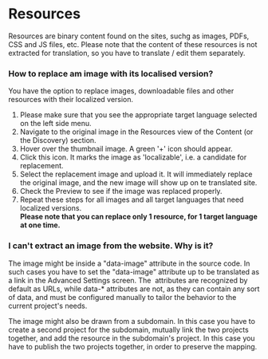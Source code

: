 # Resources

Resources are binary content found on the sites, suchg as images, PDFs, CSS and JS files, etc.  Please note that the content of these resources is not extracted for translation, so you have to translate / edit them separately.

### How to replace am image with its localised version?

You have the option to replace images, downloadable files and other resources with their localized version.

1) Please make sure that you see the appropriate target language selected on the left side menu.  
2) Navigate to the original image in the Resources view of the Content (or the Discovery) section.  
3) Hover over the thumbnail image. A green '+' icon should appear.  
4) Click this icon. It marks the image as 'localizable', i.e. a candidate for replacement.  
5) Select the replacement image and upload it. It will immediately replace the original image, and the new image will show up on te translated site.  
6) Check the Preview to see if the image was replaced properly.  
7) Repeat these steps for all images and all target languages that need localized versions.  
**Please note that you can replace only 1 resource, for 1 target language at one time.**  


### I can't extract an image from the website. Why is it?

The image might be inside a "data-image" attribute in the source code. In such cases you have to set the "data-image" attribute up to be translated as a link in the Advanced Settings screen.
The <img src> attributes are recognized by default as URLs, while data-* attributes are not, as they can contain any sort of data, and must be configured manually to tailor the behavior to the current project's needs.

The image might also be drawn from a subdomain. In this case you have to create a second project for the subdomain, mutually link the two projects together, and add the resource in the subdomain's project. In this case you have to publish the two projects together, in order to preserve the mapping.


